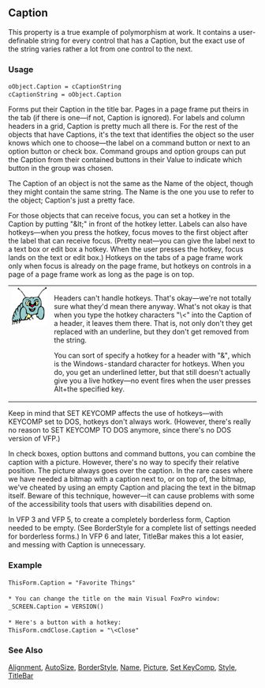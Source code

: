 ## Caption

This property is a true example of polymorphism at work. It contains a user-definable string for every control that has a Caption, but the exact use of the string varies rather a lot from one control to the next.

### Usage

```foxpro
oObject.Caption = cCaptionString
cCaptionString = oObject.Caption
```

Forms put their Caption in the title bar. Pages in a page frame put theirs in the tab (if there is one&mdash;if not, Caption is ignored). For labels and column headers in a grid, Caption is pretty much all there is. For the rest of the objects that have Captions, it's the text that identifies the object so the user knows which one to choose&mdash;the label on a command button or next to an option button or check box. Command groups and option groups can put the Caption from their contained buttons in their Value to indicate which button in the group was chosen.

The Caption of an object is not the same as the Name of the object, though they might contain the same string. The Name is the one you use to refer to the object; Caption's just a pretty face.

For those objects that can receive focus, you can set a hotkey in the Caption by putting "\&lt;" in front of the hotkey letter. Labels can also have hotkeys&mdash;when you press the hotkey, focus moves to the first object after the label that can receive focus. (Pretty neat&mdash;you can give the label next to a text box or edit box a hotkey. When the user presses the hotkey, focus lands on the text or edit box.) Hotkeys on the tabs of a page frame work only when focus is already on the page frame, but hotkeys on controls in a page of a page frame work as long as the page is on top. 

<table border=0 cellspacing=0 cellpadding=0 width=100%>
<tr>
  <td width=17% valign=top>
<img width=95 height=78 src="bug.gif"></p>
  </td>
  <td width=83%>
  <p>Headers can't handle hotkeys. That's okay&mdash;we're not totally sure what they'd mean there anyway. What's not okay is that when you type the hotkey characters &quot;\&lt;&quot; into the Caption of a header, it leaves them there. That is, not only don't they get replaced with an underline, but they don't get removed from the string. </p>
  <p>You can sort of specify a hotkey for a header with &quot;&amp;&quot;, which is the Windows-standard character for hotkeys. When you do, you get an underlined letter, but that still doesn't actually give you a live hotkey&mdash;no event fires when the user presses Alt+the specified key.</p>
  </td>
 </tr>
</table>

Keep in mind that SET KEYCOMP affects the use of hotkeys&mdash;with KEYCOMP set to DOS, hotkeys don't always work. (However, there's really no reason to SET KEYCOMP TO DOS anymore, since there's no DOS version of VFP.)

In check boxes, option buttons and command buttons, you can combine the caption with a picture. However, there's no way to specify their relative position. The picture always goes over the caption. In the rare cases where we have needed a bitmap with a caption next to, or on top of, the bitmap, we've cheated by using an empty Caption and placing the text in the bitmap itself. Beware of this technique, however&mdash;it can cause problems with some of the accessibility tools that users with disabilities depend on.

In VFP 3 and VFP 5, to create a completely borderless form, Caption needed to be empty. (See BorderStyle for a complete list of settings needed for borderless forms.) In VFP 6 and later, TitleBar makes this a lot easier, and messing with Caption is unnecessary.

### Example

```foxpro
ThisForm.Caption = "Favorite Things"

* You can change the title on the main Visual FoxPro window:
_SCREEN.Caption = VERSION()

* Here's a button with a hotkey:
ThisForm.cmdClose.Caption = "\<Close"
```
### See Also

[Alignment](s4g442.md), [AutoSize](s4g478.md), [BorderStyle](s4g337.md), [Name](s4g612.md), [Picture](s4g496.md), [Set KeyComp](s4g277.md), [Style](s4g543.md), [TitleBar](s4g768.md)